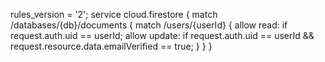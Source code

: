 rules_version = '2';
service cloud.firestore {
  match /databases/{db}/documents {
    match /users/{userId} {
      allow read: if request.auth.uid == userId;
      allow update: if request.auth.uid == userId
                   && request.resource.data.emailVerified == true;
    }
  }
}

